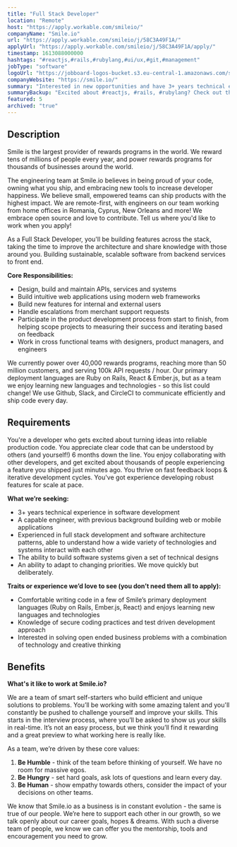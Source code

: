 ```yaml
---
title: "Full Stack Developer"
location: "Remote"
host: "https://apply.workable.com/smileio/"
companyName: "Smile.io"
url: "https://apply.workable.com/smileio/j/58C3A49F1A/"
applyUrl: "https://apply.workable.com/smileio/j/58C3A49F1A/apply/"
timestamp: 1613088000000
hashtags: "#reactjs,#rails,#rubylang,#ui/ux,#git,#management"
jobType: "software"
logoUrl: "https://jobboard-logos-bucket.s3.eu-central-1.amazonaws.com/smile-io"
companyWebsite: "https://smile.io/"
summary: "Interested in new opportunities and have 3+ years technical experience in software development? Smile.io has a job opening for a Full Stack Developer."
summaryBackup: "Excited about #reactjs, #rails, #rubylang? Check out this job post!"
featured: 5
archived: "true"
---
```


## Description

Smile is the largest provider of rewards programs in the world. We reward tens of millions of people every year, and power rewards programs for thousands of businesses around the world.

The engineering team at Smile.io believes in being proud of your code, owning what you ship, and embracing new tools to increase developer happiness. We believe small, empowered teams can ship products with the highest impact. We are remote-first, with engineers on our team working from home offices in Romania, Cyprus, New Orleans and more! We embrace open source and love to contribute. Tell us where you'd like to work when you apply!

As a Full Stack Developer, you'll be building features across the stack, taking the time to improve the architecture and share knowledge with those around you. Building sustainable, scalable software from backend services to front end.

**Core Responsibilities:**

*   Design, build and maintain APIs, services and systems
*   Build intuitive web applications using modern web frameworks
*   Build new features for internal and external users
*   Handle escalations from merchant support requests
*   Participate in the product development process from start to finish, from helping scope projects to measuring their success and iterating based on feedback
*   Work in cross functional teams with designers, product managers, and engineers

We currently power over 40,000 rewards programs, reaching more than 50 million customers, and serving 100k API requests / hour. Our primary deployment languages are Ruby on Rails, React & Ember.js, but as a team we enjoy learning new languages and technologies - so this list could change! We use Github, Slack, and CircleCI to communicate efficiently and ship code every day.

## Requirements

You're a developer who gets excited about turning ideas into reliable production code. You appreciate clear code that can be understood by others (and yourself!) 6 months down the line. You enjoy collaborating with other developers, and get excited about thousands of people experiencing a feature you shipped just minutes ago. You thrive on fast feedback loops & iterative development cycles. You've got experience developing robust features for scale at pace.

**What we’re seeking:**

*   3+ years technical experience in software development
*   A capable engineer, with previous background building web or mobile applications
*   Experienced in full stack development and software architecture patterns, able to understand how a wide variety of technologies and systems interact with each other
*   The ability to build software systems given a set of technical designs
*   An ability to adapt to changing priorities. We move quickly but deliberately.

**Traits or experience we’d love to see (you don’t need them all to apply):**

*   Comfortable writing code in a few of Smile’s primary deployment languages (Ruby on Rails, Ember.js, React) and enjoys learning new languages and technologies
*   Knowledge of secure coding practices and test driven development approach
*   Interested in solving open ended business problems with a combination of technology and creative thinking

## Benefits

**What's it like to work at Smile.io?**

We are a team of smart self-starters who build efficient and unique solutions to problems. You’ll be working with some amazing talent and you'll constantly be pushed to challenge yourself and improve your skills. This starts in the interview process, where you’ll be asked to show us your skills in real-time. It’s not an easy process, but we think you’ll find it rewarding and a great preview to what working here is really like.

As a team, we’re driven by these core values:

1.  **Be Humble** - think of the team before thinking of yourself. We have no room for massive egos.
2.  **Be Hungry** - set hard goals, ask lots of questions and learn every day.
3.  **Be Human** - show empathy towards others, consider the impact of your decisions on other teams.

We know that Smile.io as a business is in constant evolution - the same is true of our people. We’re here to support each other in our growth, so we talk openly about our career goals, hopes & dreams. With such a diverse team of people, we know we can offer you the mentorship, tools and encouragement you need to grow.
